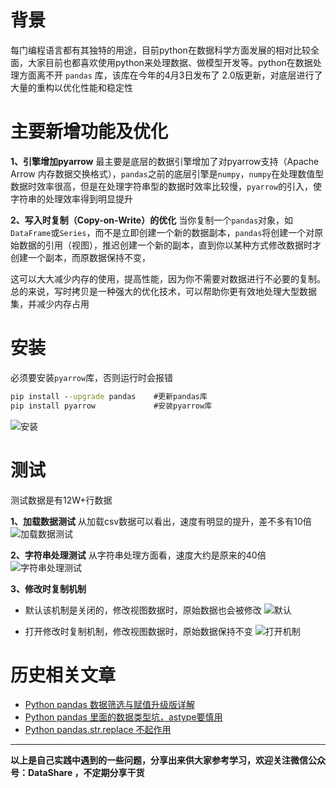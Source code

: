 # 背景
每门编程语言都有其独特的用途，目前python在数据科学方面发展的相对比较全面，大家目前也都喜欢使用python来处理数据、做模型开发等。python在数据处理方面离不开 `pandas` 库，该库在今年的4月3日发布了 2.0版更新，对底层进行了大量的重构以优化性能和稳定性

# 主要新增功能及优化
**1、引擎增加pyarrow**
最主要是底层的数据引擎增加了对pyarrow支持（Apache Arrow 内存数据交换格式），`pandas`之前的底层引擎是`numpy`，`numpy`在处理数值型数据时效率很高，但是在处理字符串型的数据时效率比较慢，`pyarrow`的引入，使字符串的处理效率得到明显提升

**2、写入时复制（Copy-on-Write）的优化**
当你复制一个`pandas`对象，如`DataFrame`或`Series`，而不是立即创建一个新的数据副本，`pandas`将创建一个对原始数据的引用（视图），推迟创建一个新的副本，直到你以某种方式修改数据时才创建一个副本，而原数据保持不变，

这可以大大减少内存的使用，提高性能，因为你不需要对数据进行不必要的复制。总的来说，写时拷贝是一种强大的优化技术，可以帮助你更有效地处理大型数据集，并减少内存占用


# 安装
必须要安装`pyarrow`库，否则运行时会报错
```cmd
pip install --upgrade pandas    #更新pandas库
pip install pyarrow             #安装pyarrow库
```
![安装](https://upload-images.jianshu.io/upload_images/6641583-fe05b5665cb7306c.png?imageMogr2/auto-orient/strip%7CimageView2/2/w/1040)


# 测试
测试数据是有12W+行数据

**1、加载数据测试**
从加载csv数据可以看出，速度有明显的提升，差不多有10倍
![加载数据测试](https://upload-images.jianshu.io/upload_images/6641583-2971237b57a0be70.png?imageMogr2/auto-orient/strip%7CimageView2/2/w/1240)


**2、字符串处理测试**
从字符串处理方面看，速度大约是原来的40倍
![字符串处理测试](https://upload-images.jianshu.io/upload_images/6641583-fa30d26c1f96c8ad.png?imageMogr2/auto-orient/strip%7CimageView2/2/w/1240)

**3、修改时复制机制**
- 默认该机制是关闭的，修改视图数据时，原始数据也会被修改
![默认](https://upload-images.jianshu.io/upload_images/6641583-e0cc99d0c2d5f26a.png?imageMogr2/auto-orient/strip%7CimageView2/2/w/1240)


- 打开修改时复制机制，修改视图数据时，原始数据保持不变
![打开机制](https://upload-images.jianshu.io/upload_images/6641583-d22a83127cbfb583.png?imageMogr2/auto-orient/strip%7CimageView2/2/w/1240)



# 历史相关文章
- [Python pandas 数据筛选与赋值升级版详解](https://www.jianshu.com/p/0e27025e9010)
- [Python pandas 里面的数据类型坑，astype要慎用](https://www.jianshu.com/p/19c537f24b34)
- [Python pandas.str.replace 不起作用](https://www.jianshu.com/p/b8e9ddee3b04)

**************************************************************************
**以上是自己实践中遇到的一些问题，分享出来供大家参考学习，欢迎关注微信公众号：DataShare ，不定期分享干货**
